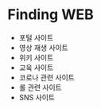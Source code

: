 <!--이 웹페이지는 사람들이 필요에 따라 이용하고 싶은 다른 웹들을 소개하는 웹페이지입니다-->
<!--종류를 어떻게 나눌까를 고민해봐야 함-->
<!--종류: - 1. 포털 사이트 (google, naver, daum, yahoo)
          - 2. 영상 재생 사이트 (youtube, netflix, watcha)
          - 3. 위키 사이트 (wikipedia, 나무위키)
          - 4. 교육 사이트 (엔트리, reading gate, EBS)
          - 5. 코로나 관련 사이트 (굿바이 코로나, 코로나바이러스감염증-19)
          - 6. 롤 관련 사이트 (lol.ps, op.gg, fow.kr)
          - 7. SNS 사이트 (facebook, instagram, twitter)
        -->


<html>
    <head>
        <meta charset="utf-8">
    </head>
    <body>
        <h1> Finding WEB </h1>
        <ul>
            <li>포털 사이트</li>
            <li>영상 재생 사이트</li>
            <li>위키 사이트</li>
            <li>교육 사이트</li>
            <li>코로나 관련 사이트</li>
            <li>롤 관련 사이트</li>
            <li>SNS 사이트</li>
        </ul>


</html>
